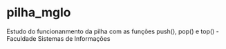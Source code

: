 # pilha_mglo
Estudo do funcionanmento da pilha com as funções push(), pop() e top() - Faculdade Sistemas de Informações
